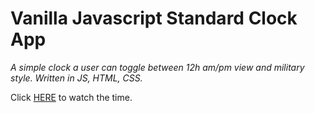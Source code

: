 # Vanilla Javascript Standard Clock App

*A simple clock a user can toggle between 12h am/pm view and military style. Written in JS, HTML, CSS.*

Click [HERE](https://amitaysoffer.github.io/digital_clock_app/index.html) to watch the time.





